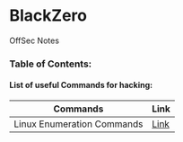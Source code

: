 # BlackZero
OffSec Notes

### Table of Contents:

#### List of useful Commands for hacking:

| Commands | Link |
| ------------- | ------------- |
| Linux Enumeration Commands | [Link](https://github.com/KielDeMarco/BlackZero/blob/main/Linux/linux_enumeration.md) |

